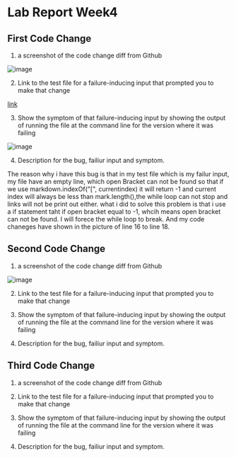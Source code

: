 # Lab Report Week4 #

## First Code Change
1. a screenshot of the code change diff from Github

![image](https://user-images.githubusercontent.com/97008935/165000464-0f15d2b5-562a-4f30-9e30-d4c0e06390cb.png)

2. Link to the test file for a failure-inducing input that prompted you to make that
change

[link](https://github.com/A17138501/markdown-parser/edit/main/test-file.md)

3. Show the symptom of that failure-inducing input by showing the output of
running the file at the command line for the version where it was failing


![image](https://user-images.githubusercontent.com/97008935/165002034-8f03252d-fba6-44f4-9e9e-9cb6b22924e1.png)

4. Description for the bug, failiur input and symptom.

The reason why i have this bug is that in my test file which is my failur input, my file have an empty line, which open Bracket can not be found so that if we use markdown.indexOf("[", currentindex) it will return -1 and current index will always be less than mark.length(),the while loop can not stop and links will not be print out either. what i did to solve this problem is that i use a if statement taht if open bracket equal to -1, whcih means open bracket can not be found. I will forece the while loop to break. And my code chaneges have shown in the picture of line 16 to line 18.


## Second Code Change

1. a screenshot of the code change diff from Github

![image](https://user-images.githubusercontent.com/97008935/165000464-0f15d2b5-562a-4f30-9e30-d4c0e06390cb.png)

2. Link to the test file for a failure-inducing input that prompted you to make that
change


3. Show the symptom of that failure-inducing input by showing the output of
running the file at the command line for the version where it was failing

4. Description for the bug, failiur input and symptom.


## Third Code Change

1. a screenshot of the code change diff from Github

2. Link to the test file for a failure-inducing input that prompted you to make that
change

3. Show the symptom of that failure-inducing input by showing the output of
running the file at the command line for the version where it was failing

4. Description for the bug, failiur input and symptom.


